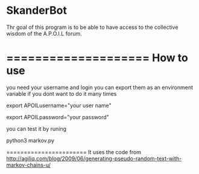 SkanderBot
====================
Thr goal of this program is to be able to have access to the collective wisdom of the A.P.O.I.L forum.

====================
How to use
====================
you need your username and login
you can export them as an environment variable if you dont want to do it many times

export APOILusername="your user name"

export APOILpassword="your password"

you can test it by runing 

python3 markov.py

=======================
It uses the code from  http://agiliq.com/blog/2009/06/generating-pseudo-random-text-with-markov-chains-u/

